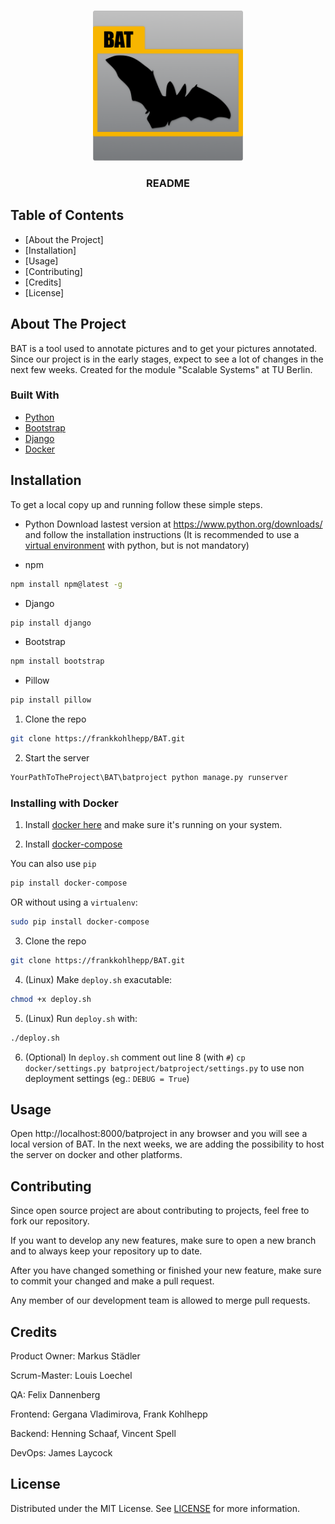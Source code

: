 

<!-- PROJECT LOGO -->
<br />
<p align="center">
    <img src="design/logo_512.png" alt="Logo" width="240" height="240">
  </a>

  <h3 align="center">README</h3>
</p>



<!-- TABLE OF CONTENTS -->
## Table of Contents

* [About the Project]
* [Installation]
* [Usage]
* [Contributing]
* [Credits]
* [License]



<!-- ABOUT THE PROJECT -->
## About The Project
BAT is a tool used to annotate pictures and to get your pictures annotated.
Since our project is in the early stages, expect to see a lot of changes in the next few weeks.
Created for the module "Scalable Systems" at TU Berlin.


### Built With

* [Python](https://www.python.org/)
* [Bootstrap](https://getbootstrap.com)
* [Django](https://www.djangoproject.com/)
* [Docker](https://www.docker.com/)


<!-- Installation -->
## Installation

To get a local copy up and running follow these simple steps.

* Python
Download lastest version at https://www.python.org/downloads/ and follow the installation instructions
(It is recommended to use a [virtual environment](https://virtualenv.pypa.io/en/stable/index.html) with python, but is not mandatory)

* npm
```sh
npm install npm@latest -g
```

* Django
```sh
pip install django
```

* Bootstrap
```sh
npm install bootstrap
```

* Pillow
```sh
pip install pillow
```

1. Clone the repo
```sh
git clone https://frankkohlhepp/BAT.git
```
2. Start the server
```sh
YourPathToTheProject\BAT\batproject python manage.py runserver
```
<!-- Docker install-->
### Installing with Docker

1. Install [docker here](https://docs.docker.com/get-docker/) and make sure it's running on your system.

2. Install [docker-compose](https://docs.docker.com/compose/install/) 

You can also use `pip`
```sh
pip install docker-compose
```
OR without using a `virtualenv`:
```sh
sudo pip install docker-compose
```
3. Clone the repo
```sh
git clone https://frankkohlhepp/BAT.git
```
4. (Linux) Make `deploy.sh` exacutable:
```sh
chmod +x deploy.sh
```
5. (Linux) Run `deploy.sh` with:
```sh
./deploy.sh
```
6. (Optional) In `deploy.sh` comment out line 8 (with `#`) `cp docker/settings.py batproject/batproject/settings.py` to use non deployment settings (eg.: `DEBUG = True`)



<!-- Usage -->
## Usage

Open http://localhost:8000/batproject in any browser and you will see a local version of BAT.
In the next weeks, we are adding the possibility to host the server on docker and other platforms.


<!-- Contributing -->
## Contributing

Since open source project are about contributing to projects, feel free to fork our repository.

If you want to develop any new features, make sure to open a new branch and to always keep your repository up to date.

After you have changed something or finished your new feature, make sure to commit your changed and make a pull request.

Any member of our development team is allowed to merge pull requests.


<!-- Credits -->
## Credits

Product Owner: Markus Städler

Scrum-Master: Louis Loechel

QA: Felix Dannenberg

Frontend: Gergana Vladimirova, Frank Kohlhepp

Backend: Henning Schaaf, Vincent Spell

DevOps: James Laycock


<!-- License -->
## License

Distributed under the MIT License. See [LICENSE](https://github.com/frankkohlhepp/BAT/blob/master/LICENSE) for more information.
